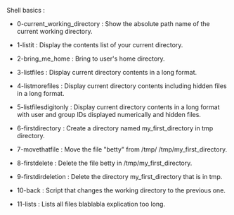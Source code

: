 Shell basics :

- 0-current_working_directory : Show the absolute path name of the current working directory.

- 1-listit : Display the contents list of your current directory.

- 2-bring_me_home : Bring to user's home directory.

- 3-listfiles : Display current directory contents in a long format.

- 4-listmorefiles : Display current directory contents including hidden files in a long format.

- 5-listfilesdigitonly : Display current directory contents in a long format with user and group IDs displayed numerically and hidden files.

- 6-firstdirectory : Create a directory named my_first_directory in tmp directory.

- 7-movethatfile : Move the file "betty" from /tmp/ /tmp/my_first_directory.

- 8-firstdelete : Delete the file betty in /tmp/my_first_directory.

- 9-firstdirdeletion : Delete the directory my_first_directory that is in tmp.

- 10-back : Script that changes the working directory to the previous one.

- 11-lists : Lists all files blablabla explication too long.
